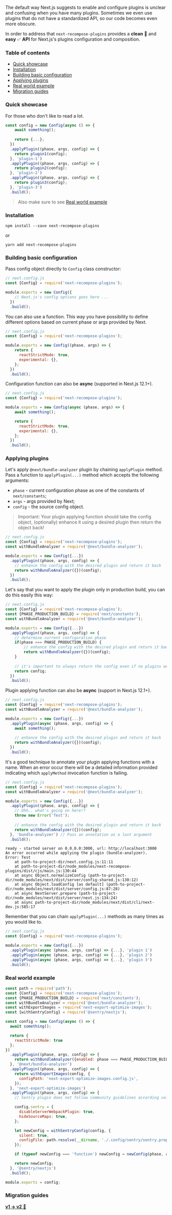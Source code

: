 The default way Next.js suggests to enable and configure plugins is unclear and confusing when you have many plugins.
Sometimes we even use plugins that do not have a standardized API, so our code becomes even more obscure.

In order to address that `next-recompose-plugins` provides a **clean** 🫧 and **easy** ✅ **API** for Next.js's plugins
configuration and composition.

### Table of contents

- [Quick showcase](#quick-showcase)
- [Installation](#installation)
- [Building basic configuration](#building-basic-configuration)
- [Applying plugins](#applying-plugins)
- [Real world example](#real-world-example)
- [Migration guides](#migration-guides)

### Quick showcase

For those who don't like to read a lot.

```javascript
const config = new Config(async () => {
    await something();
  
    return {...};
  })
  .applyPlugin((phase, args, config) => {
    return plugin1(config);
  }, 'plugin-1')
  .applyPlugin((phase, args, config) => {
    return plugin2(config);
  }, 'plugin-2')
  .applyPlugin((phase, args, config) => {
    return plugin3(config);
  }, 'plugin-3')
  .build();
```

> Also make sure to see [Real world example](#real-world-example)

### Installation

```shell
npm install --save next-recompose-plugins
```

or

```shell
yarn add next-recompose-plugins
```

### Building basic configuration

Pass config object directly to `Config` class constructor:

```javascript
// next.config.js
const {Config} = require('next-recompose-plugins');

module.exports = new Config({
    // Next.js's config options goes here ...
  })
  .build();
```

You can also use a function. This way you have possibility to define different options based on current phase or args
provided by Next.

```javascript
// next.config.js
const {Config} = require('next-recompose-plugins');

module.exports = new Config((phase, args) => {
    return {
      reactStrictMode: true,
      experimental: {},
    };
  })
  .build();
```

Configuration function can also be **async** (supported in Next.js 12.1+).

```javascript
// next.config.js
const {Config} = require('next-recompose-plugins');

module.exports = new Config(async (phase, args) => {
    await something();

    return {
      reactStrictMode: true,
      experimental: {},
    };
  })
  .build();
```

### Applying plugins

Let's apply `@next/bundle-analyzer` plugin by chaining `applyPlugin` method.
Pass a function to `applyPlugin(...)` method which accepts the following arguments:

* `phase` - current configuration phase as one of the constants of `next/constants`;
* `args` - args provided by Next;
* `config` - the source config object.

> Important: Your plugin applying function should take the config object, (optionally) enhance it using a desired plugin
> then return the object back!

```javascript
// next.config.js
const {Config} = require('next-recompose-plugins');
const withBundleAnalyzer = require('@next/bundle-analyzer');

module.exports = new Config({...})
  .applyPlugin((phase, args, config) => {
    // enhance the config with the desired plugin and return it back  
    return withBundleAnalyzer({})(config);
  })
  .build();
```

Let's say that you want to apply the plugin only in production build, you can do this easily this way:

```javascript
// next.config.js
const {Config} = require('next-recompose-plugins');
const {PHASE_PRODUCTION_BUILD} = require('next/constants');
const withBundleAnalyzer = require('@next/bundle-analyzer');

module.exports = new Config({...})
  .applyPlugin((phase, args, config) => {
    // determine current configuration phase
    if(phase === PHASE_PRODUCTION_BUILD) {
        // enhance the config with the desired plugin and return it back
        return withBundleAnalyzer({})(config);
    }
    
    // it's important to always return the config even if no plugins were applied
    return config;
  })
  .build();
```

Plugin applying function can also be **async** (support in Next.js 12.1+).

```javascript
// next.config.js
const {Config} = require('next-recompose-plugins');
const withBundleAnalyzer = require('@next/bundle-analyzer');

module.exports = new Config({...})
  .applyPlugin(async (phase, args, config) => {
    await something();
  
    // enhance the config with the desired plugin and return it back  
    return withBundleAnalyzer({})(config);
  })
  .build();
```

It's a good technique to annotate your plugin applying functions with a name.
When an error occur there will be a detailed information provided indicating which `applyMethod` invocation function is
failing.

```javascript
// next.config.js
const {Config} = require('next-recompose-plugins');
const withBundleAnalyzer = require('@next/bundle-analyzer');

module.exports = new Config({...})
  .applyPlugin((phase, args, config) => {
    // Uhh.. what's going on here!?
    throw new Error('Test');
  
    // enhance the config with the desired plugin and return it back  
    return withBundleAnalyzer({})(config);
  }, 'bundle-analyzer') // Pass an annotation as a last argument
  .build();
```

```log
ready - started server on 0.0.0.0:3000, url: http://localhost:3000
An error occurred while applying the plugin (bundle-analyzer).
Error: Test
    at path-to-project-dir/next.config.js:11:11
    at path-to-project-dir/node_modules/next-recompose-plugins/dist/cjs/main.js:130:44
    at async Object.normalizeConfig (path-to-project-dir/node_modules/next/dist/server/config-shared.js:130:12)
    at async Object.loadConfig [as default] (path-to-project-dir/node_modules/next/dist/server/config.js:87:28)
    at async NextServer.prepare (path-to-project-dir/node_modules/next/dist/server/next.js:134:24)
    at async path-to-project-dir/node_modules/next/dist/cli/next-dev.js:585:17

```

Remember that you can chain `applyPlugin(...)` methods as many times as you would like to.

```javascript
// next.config.js
const {Config} = require('next-recompose-plugins');

module.exports = new Config({...})
  .applyPlugin(async (phase, args, config) => {...}, 'plugin 1')
  .applyPlugin(async (phase, args, config) => {...}, 'plugin 2')
  .applyPlugin(async (phase, args, config) => {...}, 'plugin 3')
  .build();
```

### Real world example

```javascript
const path = require('path');
const {Config} = require('next-recompose-plugins');
const {PHASE_PRODUCTION_BUILD} = require('next/constants');
const withBundleAnalyzer = require('@next/bundle-analyzer');
const withExportImages = require('next-export-optimize-images');
const {withSentryConfig} = require('@sentry/nextjs');

const config = new Config(async () => {
  await something();

  return {
    reactStrictMode: true
  };
})
  .applyPlugin((phase, args, config) => {
    return withBundleAnalyzer({enabled: phase === PHASE_PRODUCTION_BUILD})(config);
  }, '@next/bundle-analyzer')
  .applyPlugin((phase, args, config) => {
    return withExportImages(config, {
      configPath: 'next-export-optimize-images.config.js',
    });
  }, 'next-export-optimize-images')
  .applyPlugin((phase, args, config) => {
    // Sentry plugin does not follow community guidelines according valid plugin shape

    config.sentry = {
      disableServerWebpackPlugin: true,
      hideSourceMaps: true,
    };

    let newConfig = withSentryConfig(config, {
      silent: true,
      configFile: path.resolve(__dirname, './.config/sentry/sentry.properties'),
    });

    if (typeof newConfig === 'function') newConfig = newConfig(phase, args);

    return newConfig;
  }, '@sentry/nextjs')
  .build();

module.exports = config;
```

### Migration guides

[**v1 -> v2** 🔗](docs/migrations/v1->v2.md)
